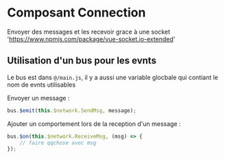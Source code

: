 # Composant Connection

Envoyer des messages et les recevoir grace à une socket 'https://www.npmjs.com/package/vue-socket.io-extended'

## Utilisation d'un bus pour les evnts

Le bus est dans `@/main.js`, il y a aussi une variable glocbale qui contiant le nom de evnts utilisables

Envoyer un message :

```javascript
bus.$emit(this.$network.SendMsg, message);
```

Ajouter un comportement lors de la reception d'un message :

```javascript
bus.$on(this.$network.ReceiveMsg, (msg) => {
	// faire qqchose avec msg
});
```

